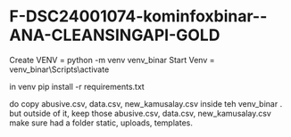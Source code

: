 # F-DSC24001074-kominfoxbinar--ANA-CLEANSINGAPI-GOLD

Create VENV = python -m venv venv_binar
Start Venv = venv_binar\Scripts\activate

in venv pip install -r requirements.txt

do copy abusive.csv, data.csv, new_kamusalay.csv inside teh venv_binar
. but outside of it, keep those abusive.csv, data.csv, new_kamusalay.csv
make sure had a folder static, uploads, templates.
